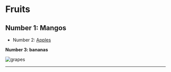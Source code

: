 # Fruits
## Number 1: Mangos
* Number 2: [Apples](https://www.apple.com/)


**Number 3: bananas**


![grapes](https://m.media-amazon.com/images/S/assets.wholefoodsmarket.com//content/08/cc/7ce0dba74d8c82347bf2a26dc6fa/seasons-sweetest-grapes-hero.jpg)

***
